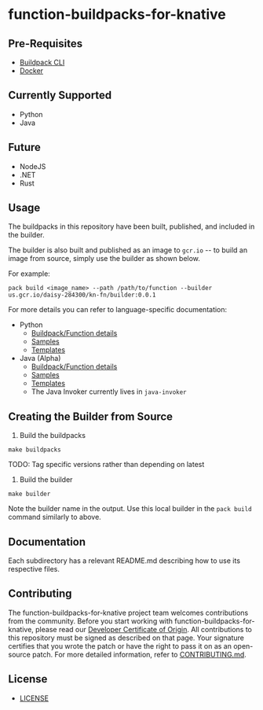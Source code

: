 
# function-buildpacks-for-knative

## Pre-Requisites
- [Buildpack CLI](https://buildpacks.io/docs/tools/pack/)
- [Docker](https://docs.docker.com/get-docker/)

## Currently Supported
* Python
* Java

## Future
* NodeJS
* .NET
* Rust

## Usage
The buildpacks in this repository have been built, published, and included in the builder. 

The builder is also built and published as an image to `gcr.io` -- to build an image from source, simply use the builder as shown below.

For example:
```
pack build <image_name> --path /path/to/function --builder us.gcr.io/daisy-284300/kn-fn/builder:0.0.1
```

For more details you can refer to language-specific documentation:
* Python
    * [Buildpack/Function details](./buildpacks/python/README.md)
    * [Samples](./samples/python)
    * [Templates](./templates/python)
* Java (Alpha)
    * [Buildpack/Function details](./buildpacks/java/README.md)
    * [Samples](./samples/java)
    * [Templates](./templates/java)
    * The Java Invoker currently lives in `java-invoker`
## Creating the Builder from Source

1. Build the buildpacks
```
make buildpacks
```
TODO: Tag specific versions rather than depending on latest

1. Build the builder
```
make builder
```
Note the builder name in the output. Use this local builder in the `pack build` command similarly to above.


## Documentation
Each subdirectory has a relevant README.md describing how to use its respective files.

## Contributing

The function-buildpacks-for-knative project team welcomes contributions from the community. Before you start working with function-buildpacks-for-knative, please
read our [Developer Certificate of Origin](https://cla.vmware.com/dco). All contributions to this repository must be
signed as described on that page. Your signature certifies that you wrote the patch or have the right to pass it on
as an open-source patch. For more detailed information, refer to [CONTRIBUTING.md](CONTRIBUTING.md).

## License
* [LICENSE](LICENSE)
